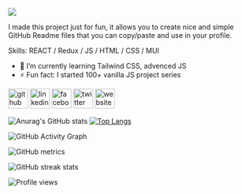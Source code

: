 ![](https://i.ibb.co/vBpHZWt/Github-banner-2.png)

I made this project just for fun, it allows you to create nice and simple GitHub Readme files that you can copy/paste and use in your profile.

Skills:  REACT / Redux / JS / HTML / CSS / MUI 

- 🌱 I’m currently learning Tailwind CSS, advenced JS 
- ⚡ Fun fact: I started 100+ vanilla JS project series  


[<img src='https://cdn.jsdelivr.net/npm/simple-icons@3.0.1/icons/github.svg' alt='github' padding='10' background-color='red' height='40'>](https://github.com/SumonChandraTopu)  [<img src='https://cdn.jsdelivr.net/npm/simple-icons@3.0.1/icons/linkedin.svg' alt='linkedin' height='40'>](https://www.linkedin.com/in/sumon-chandra//)  [<img src='https://cdn.jsdelivr.net/npm/simple-icons@3.0.1/icons/facebook.svg' alt='facebook' height='40'>](https://www.facebook.com/SumonChandraForever)  [<img src='https://cdn.jsdelivr.net/npm/simple-icons@3.0.1/icons/twitter.svg' alt='twitter' height='40'>](https://twitter.com/Sumon__Chandra)  [<img src='https://cdn.jsdelivr.net/npm/simple-icons@3.0.1/icons/icloud.svg' alt='website' height='40'>](https://sumonchandra.netlify.app/)  

![Anurag's GitHub stats](https://github-readme-stats.vercel.app/api?username=SumonCHandraTopu&show_icons=true&theme=white)
[![Top Langs](https://github-readme-stats.vercel.app/api/top-langs/?username=SumonCHandraTopu&layout=compact)](https://github.com/anuraghazra/github-readme-stats)


![GitHub Activity Graph](https://activity-graph.herokuapp.com/graph?username=SumonChandraTopu)  

![GitHub metrics](https://metrics.lecoq.io/SumonChandraTopu)  

![GitHub streak stats](https://github-readme-streak-stats.herokuapp.com/?user=SumonChandraTopu)  

![Profile views](https://gpvc.arturio.dev/SumonChandraTopu)  
